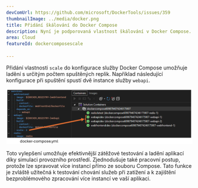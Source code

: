 ```yaml
---
devComUrl: https://github.com/microsoft/DockerTools/issues/359
thumbnailImage: ../media/docker.png
title: Přidání škálování do Docker Compose
description: Nyní je podporovaná vlastnost škálování v Docker Compose.
area: Cloud
featureId: dockercomposescale

---
```



Přidání vlastnosti `scale` do konfigurace služby Docker Compose umožňuje ladění s určitým počtem spuštěných replik. Například následující konfigurace při spuštění spustí dvě instance služby `webapi`.

![Škálování Dockeru](../media/docker-scale.png)

Toto vylepšení umožňuje efektivnější zátěžové testování a ladění aplikací díky simulaci provozního prostředí. Zjednodušuje také pracovní postup, protože lze spravovat více instancí přímo ze souboru Compose. Tato funkce je zvláště užitečná k testování chování služeb při zatížení a k zajištění bezproblémového zpracování více instancí ve vaší aplikaci.
